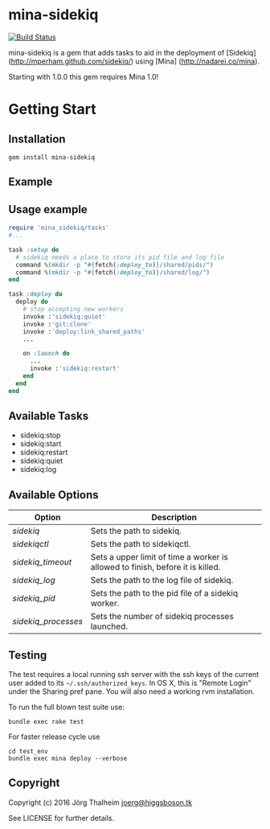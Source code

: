 mina-sidekiq
============

[![Build Status](https://travis-ci.org/Mic92/mina-sidekiq.png?branch=master)](https://travis-ci.org/Mic92/mina-sidekiq)

mina-sidekiq is a gem that adds tasks to aid in the deployment of [Sidekiq] (http://mperham.github.com/sidekiq/)
using [Mina] (http://nadarei.co/mina).

Starting with 1.0.0 this gem requires Mina 1.0!

# Getting Start

## Installation

```console
gem install mina-sidekiq
```

## Example

## Usage example

```ruby
require 'mina_sidekiq/tasks'
#...

task :setup do
  # sidekiq needs a place to store its pid file and log file
  command %(mkdir -p "#{fetch(:deploy_to)}/shared/pids/")
  command %(mkdir -p "#{fetch(:deploy_to)}/shared/log/")
end

task :deploy do
  deploy do
    # stop accepting new workers
    invoke :'sidekiq:quiet'
    invoke :'git:clone'
    invoke :'deploy:link_shared_paths'
    ...

    on :launch do
      ...
      invoke :'sidekiq:restart'
    end
  end
end
```


## Available Tasks

* sidekiq:stop
* sidekiq:start
* sidekiq:restart
* sidekiq:quiet
* sidekiq:log

## Available Options

| Option              | Description                                                                    |
| ------------------- | ------------------------------------------------------------------------------ |
| *sidekiq*           | Sets the path to sidekiq.                                                      |
| *sidekiqctl*        | Sets the path to sidekiqctl.                                                   |
| *sidekiq\_timeout*  | Sets a upper limit of time a worker is allowed to finish, before it is killed. |
| *sidekiq\_log*      | Sets the path to the log file of sidekiq.                                      |
| *sidekiq\_pid*      | Sets the path to the pid file of a sidekiq worker.                             |
| *sidekiq_processes* | Sets the number of sidekiq processes launched.                                 |

## Testing

The test requires a local running ssh server with the ssh keys of the current
user added to its `~/.ssh/authorized_keys`. In OS X, this is "Remote Login"
under the Sharing pref pane. You will also need a working rvm installation.

To run the full blown test suite use:

```console
bundle exec rake test
```

For faster release cycle use

```console
cd test_env
bundle exec mina deploy --verbose
```

## Copyright

Copyright (c) 2016 Jörg Thalheim <joerg@higgsboson.tk>

See LICENSE for further details.
